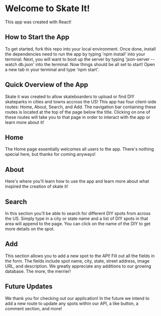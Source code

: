 # Welcome to Skate It!

This app was created with React!

## How to Start the App

To get started, fork this repo into your local environment.  Once done, install the dependencies need to run the app by typing 'npm install' into your terminal. Next, you will want to boot up the server by typing 'json-server --watch db.json' into the terminal.  Now things should be all set to start!  Open a new tab in your terminal and type 'npm start'.

## Quick Overview of the App

Skate it was created to allow skateboarders to upload or find DIY skateparks in cities and towns accross the US! This app has four client-side routes: Home, About, Search, and Add. The navigation bar containing these routes is located at the top of the page below the title.  Clicking on one of these routes will take you to that page in order to interact with the app or learn more about it!

## Home

The Home page essentially welcomes all users to the app.  There's nothing special here, but thanks for coming anyways!

## About

Here's where you'll learn how to use the app and learn more about what inspired the creation of skate it!

## Search

In this section you'll be able to search for different DIY spots from across the US.  Simply type in a city or state name and a list of DIY spots in that area will append to the page.  You can click on the name of the DIY to get more details on the spot.

## Add

This section allows you to add a new spot to the API!  Fill out all the fields in the form.  The fields include spot name, city, state, street address, image URL, and description.  We greatly appreciate any additions to our growing database.  The more, the merrier!

## Future Updates

We thank you for checking out our application!  In the future we intend to add a new route to update any spots within our API, a like button, a comment section, and more!




